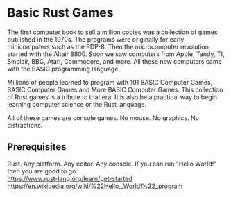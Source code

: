 # Basic Rust Games

The first computer book to sell a million copies was a collection of games
published in the 1970s. The programs were originally for early minicomputers
such as the PDP-8. Then the microcomputer revolution started with the Altair
8800. Soon we saw computers from Apple, Tandy, TI, Sinclair, BBC, Atari,
Commodore, and more. All these new computers came with the BASIC programming
language.

Millions of people learned to program with 101 BASIC Computer Games,
BASIC Computer Games and More BASIC Computer Games. This collection of
Rust games is a tribute to that era. It is also be a practical way to begin
learning computer science or the Rust language.

All of these games are console games. No mouse. No graphics. No distractions.

## Prerequisites

Rust. Any platform. Any editor. Any console.
If you can run "Hello World!" then you are good to go.
<br/>https://www.rust-lang.org/learn/get-started
<br/>https://en.wikipedia.org/wiki/%22Hello,_World!%22_program
